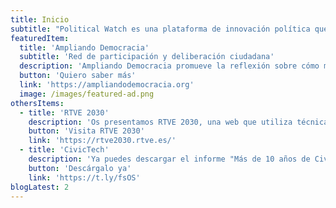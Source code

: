 ```yaml
---
title: Inicio
subtitle: "Political Watch es una plataforma de innovación política que promueve la monitorización, vigilancia y participación ciudadana a través de desarrollos basados en tecnologías cívicas para la promoción del desarrollo sostenible"
featuredItem:
  title: 'Ampliando Democracia'
  subtitle: 'Red de participación y deliberación ciudadana'
  description: 'Ampliando Democracia promueve la reflexión sobre cómo mejorar la gobernanza, las políticas públicas y la calidad democrática a través de  una participación ciudadana más profunda, inclusiva y sólida. Los resultados de este ejercicio serán presentados a los decisores públicos como propuestas para integrar la participación en los procesos de toma de decisiones. Es un proyecto abierto y participativo impulsado por Political Watch y Deliberativa.'
  button: 'Quiero saber más'
  link: 'https://ampliandodemocracia.org'
  image: /images/featured-ad.png
othersItems:
  - title: 'RTVE 2030'
    description: 'Os presentamos RTVE 2030, una web que utiliza técnicas de Inteligencia Artificial (IA) para medir el tiempo dedicado a la Agenda 2030 en la programación de RTVE; ésta permite ver, una vez más, el valor añadido de las tecnologías cívicas como herramientas de innovación en la administración pública.'
    button: 'Visita RTVE 2030'
    link: 'https://rtve2030.rtve.es/'
  - title: 'CivicTech'
    description: 'Ya puedes descargar el informe "Más de 10 años de CivicTech", informe realizado para la Generalitat de Catalunya con un enfoque en la participación ciudadana. En dicho informe encontrarás hallazgos del momento actual del sector, recomendaciones a los actores relevantes y entrevistas a organizaciones de España y América Latina sobre su futuro entre otras cosas.'
    button: 'Descárgalo ya'
    link: 'https://t.ly/fsOS'
blogLatest: 2
---
```

<hero></hero>

<newsletter light></newsletter>

<featured
  title="Entre manos"
  :featured="featuredItem"
  :others="othersItems">
</featured>

<lines-of-work></lines-of-work>

<!---
<banner
  bg="/images/bgbanner.jpg"
  title="Lorem ipsum dolor sit amet, consectetur adipiscing elit."
  description="Political Watch es la plataforma formada por tecnólogas, economistas y periodistas que se inscribe dentro de la estrategia de CIECODE como una de sus principales líneas de trabajo."
  button="Saber más"
  link="#enlace">
</banner>

<banner
  title="Lorem ipsum dolor sit amet, consectetur adipiscing elit."
  description="Political Watch es la plataforma formada por tecnólogas, economistas y periodistas que se inscribe dentro de la estrategia de CIECODE como una de sus principales líneas de trabajo."
  button="Saber más"
  link="#enlace">
</banner>
-->

<blog-latest></blog-latest>
